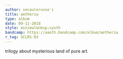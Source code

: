 ```yaml
---
author: secauloruxse'i
title: aetheria
type: album
date: 09-11-2018
style: minimal&nbsp;synth
bandcamp: https://aaoth.bandcamp.com/album/aetheria
r_tag: SCLRS-03
---
```


trilogy about mysterious land of pure art.
